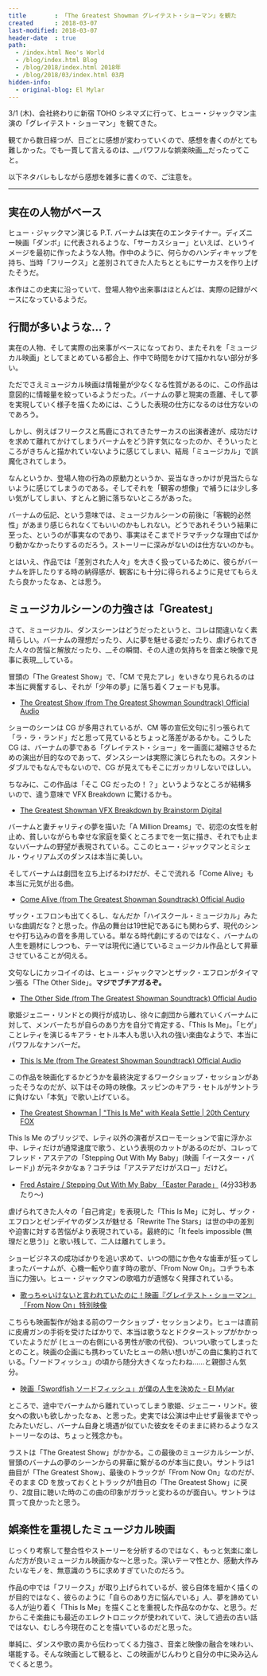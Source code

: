 ```yaml
---
title        : 「The Greatest Showman グレイテスト・ショーマン」を観た
created      : 2018-03-07
last-modified: 2018-03-07
header-date  : true
path:
  - /index.html Neo's World
  - /blog/index.html Blog
  - /blog/2018/index.html 2018年
  - /blog/2018/03/index.html 03月
hidden-info:
  - original-blog: El Mylar
---
```


3/1 (木)、会社終わりに新宿 TOHO シネマズに行って、ヒュー・ジャックマン主演の「グレイテスト・ショーマン」を観てきた。

観てから数日経つが、日ごとに感想が変わっていくので、感想を書くのがとても難しかった。でも一貫して言えるのは、__パワフルな娯楽映画__だったってこと。

以下ネタバレもしながら感想を雑多に書くので、ご注意を。

---

## 実在の人物がベース

ヒュー・ジャックマン演じる P.T. バーナムは実在のエンタテイナー。ディズニー映画「ダンボ」に代表されるような、「サーカスショー」といえば、というイメージを最初に作ったような人物。作中のように、何らかのハンディキャップを持ち、当時「フリークス」と差別されてきた人たちとともにサーカスを作り上げたそうだ。

本作はこの史実に沿っていて、登場人物や出来事はほとんどは、実際の記録がベースになっているようだ。

## 行間が多いような…？

実在の人物、そして実際の出来事がベースになっており、またそれを「ミュージカル映画」としてまとめている都合上、作中で時間をかけて描かれない部分が多い。

ただでさえミュージカル映画は情報量が少なくなる性質があるのに、この作品は意図的に情報量を絞っているようだった。バーナムの夢と現実の乖離、そして夢を実現していく様子を描くためには、こうした表現の仕方になるのは仕方ないのであろう。

しかし、例えばフリークスと馬鹿にされてきたサーカスの出演者達が、成功だけを求めて離れてかけてしまうバーナムをどう許す気になったのか、そういったところがきちんと描かれていないように感じてしまい、結局「ミュージカル」で誤魔化されてしまう。

なんというか、登場人物の行為の原動力というか、妥当なきっかけが見当たらないように感じてしまうのである。そしてそれを「観客の想像」で補うには少し多い気がしてしまい、すとんと腑に落ちないところがあった。

バーナムの伝記、という意味では、ミュージカルシーンの前後に「客観的必然性」があまり感じられなくてもいいのかもしれない。どうであれそういう結果に至った、というのが事実なのであり、事実はそこまでドラマチックな理由でばかり動かなかったりするのだろう。ストーリーに深みがないのは仕方ないのかも。

とはいえ、作品では「差別された人々」を大きく扱っているために、彼らがバーナムを許したりする時の納得感が、観客にも十分に得られるように見せてもらえたら良かったなぁ、とは思う。

## ミュージカルシーンの力強さは「Greatest」

さて、ミュージカル、ダンスシーンはどうだったというと、コレは間違いなく素晴らしい。バーナムの理想だったり、人に夢を魅せる姿だったり、虐げられてきた人々の苦悩と解放だったり、__その瞬間、その人達の気持ちを音楽と映像で見事に表現__している。

冒頭の「The Greatest Show」で、「CM で見たアレ」をいきなり見られるのは本当に興奮するし、それが「少年の夢」に落ち着くフェードも見事。

- [The Greatest Show (from The Greatest Showman Soundtrack) Official Audio](https://youtube.com/watch?v=NyVYXRD1Ans)

ショーのシーンは CG が多用されているが、CM 等の宣伝文句に引っ張られて「ラ・ラ・ランド」だと思って見ているとちょっと落差があるかも。こうした CG は、バーナムの夢である「グレイテスト・ショー」を一画面に凝縮させるための演出が目的なのであって、ダンスシーンは実際に演じられたもの。スタントダブルでもなんでもないので、CG が見えてもそこにガッカリしないでほしい。

ちなみに、この作品は「そこ CG だったの！？」というようなところが結構多いので、違う意味で VFX Breakdown に驚けるかも。

- [The Greatest Showman VFX Breakdown by Brainstorm Digital](https://youtube.com/watch?v=xApV_jBMuCg)

バーナムと妻チャリティの夢を描いた「A Million Dreams」で、初恋の女性を射止め、貧しいながらも幸せな家庭を築くところまでを一気に描き、それでも止まないバーナムの野望が表現されている。ここのヒュー・ジャックマンとミシェル・ウィリアムズのダンスは本当に美しい。

そしてバーナムは劇団を立ち上げるわけだが、そこで流れる「Come Alive」も本当に元気が出る曲。

- [Come Alive (from The Greatest Showman Soundtrack) Official Audio](https://youtube.com/watch?v=BURBlSYPmBU)

ザック・エフロンも出てくるし、なんだか「ハイスクール・ミュージカル」みたいな曲調だな？と思った。作品の舞台は19世紀であるにも関わらず、現代のシンセや打ち込みの音を多用している。単なる時代劇にするのではなく、バーナムの人生を題材にしつつも、テーマは現代に通じているミュージカル作品として昇華させていることが伺える。

文句なしにカッコイイのは、ヒュー・ジャックマンとザック・エフロンがタイマン張る「The Other Side」。__マジでブチアガるぞ。__

- [The Other Side (from The Greatest Showman Soundtrack) Official Audio](https://youtube.com/watch?v=Wk008ADh4iY)

歌姫ジェニー・リンドとの興行が成功し、徐々に劇団から離れていくバーナムに対して、メンバーたちが自らのあり方を自分で肯定する、「This Is Me」。「ヒゲ」ことレティを演じるキアラ・セトル本人も思い入れの強い楽曲なようで、本当にパワフルなナンバーだ。

- [This Is Me (from The Greatest Showman Soundtrack) Official Audio](https://youtube.com/watch?v=wEJd2RyGm8Q)

この作品を映画化するかどうかを最終決定するワークショップ・セッションがあったそうなのだが、以下はその時の映像。スッピンのキアラ・セトルがサントラに負けない「本気」で歌い上げている。

- [The Greatest Showman | "This Is Me" with Keala Settle | 20th Century FOX](https://youtube.com/watch?v=XLFEvHWD_NE)

This Is Me のブリッジで、レティ以外の演者がスローモーションで宙に浮かぶ中、レティだけが通常速度で歌う、という表現のカットがあるのだが、コレってフレッド・アステアの「Stepping Out With My Baby」(映画「イースター・パレード」) が元ネタかなぁ？コチラは「アステアだけがスロー」だけど。

- [Fred Astaire / Stepping Out With My Baby 「Easter Parade」](https://youtube.com/watch?v=5g742gWRA8E?t=4m) (4分33秒あたり～)

虐げられてきた人々の「自己肯定」を表現した「This Is Me」に対し、ザック・エフロンとゼンデイヤのダンスが魅せる「Rewrite The Stars」は世の中の差別や迫害に対する苦悩がより表現されている。最終的に「It feels impossible (無理だと思う)」と歌い残して、二人は離れてしまう。

ショービジネスの成功ばかりを追い求めて、いつの間にか色々な歯車が狂ってしまったバーナムが、心機一転やり直す時の歌が、「From Now On」。コチラも本当に力強い。ヒュー・ジャックマンの歌唱力が遺憾なく発揮されている。

- [歌っちゃいけないと言われていたのに！映画『グレイテスト・ショーマン』「From Now On」特別映像](https://youtube.com/watch?v=Cy1cCdpzjFA)

こちらも映画製作が始まる前のワークショップ・セッションより。ヒューは直前に皮膚ガンの手術を受けたばかりで、本当は歌うなとドクターストップがかかっていたようだが (ヒューの右側にいる男性が歌の代役)、ついつい歌ってしまったとのこと。映画の企画にも携わっていたヒューの熱い想いがこの曲に集約されている。「ソードフィッシュ」の頃から随分大きくなったわね……と親御さん気分。

- [映画「Swordfish ソードフィッシュ」が僕の人生を決めた - El Mylar](http://neos21.hateblo.jp/entry/2017/05/01/173709)

ところで、途中でバーナムから離れていってしまう歌姫、ジェニー・リンド。彼女への救いも欲しかったなぁ、と思った。史実では公演は中止せず最後までやったみたいだし、バーナム自身と境遇が似ていた彼女をそのままに終わるようなストーリーなのは、ちょっと残念かも。

ラストは「The Greatest Show」がかかる。この最後のミュージカルシーンが、冒頭のバーナムの夢のシーンからの昇華に繋がるのが本当に良い。サントラは1曲目が「The Greatest Show」、最後のトラックが「From Now On」なのだが、そのまま CD を放っておくとトラックが1曲目の「The Greatest Show」に戻り、2度目に聴いた時のこの曲の印象がガラッと変わるのが面白い。サントラは買って良かったと思う。

## 娯楽性を重視したミュージカル映画

じっくり考察して整合性やストーリーを分析するのではなく、もっと気楽に楽しんだ方が良いミュージカル映画かな～と思った。深いテーマ性とか、感動大作みたいなモノを、無意識のうちに求めすぎていたのだろう。

作品の中では「フリークス」が取り上げられているが、彼ら自体を細かく描くのが目的ではなく、彼らのように「自らのあり方に悩んでいる」人、夢を諦めている人が辿り着く「This Is Me」を描くことを重視した作品なのかな、と思う。だからこそ楽曲にも最近のエレクトロニックが使われていて、決して過去の古い話ではない、むしろ今現在のことを描いているのだと思った。

単純に、ダンスや歌の奥から伝わってくる力強さ、音楽と映像の融合を味わい、堪能する。そんな映画として観ると、この映画がじんわりと自分の中に染み込んでくると思う。
